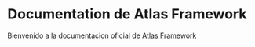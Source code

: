 # Documentation de Atlas Framework

Bienvenido a la documentacion oficial de [Atlas Framework](https://github.com/AtlasFw)